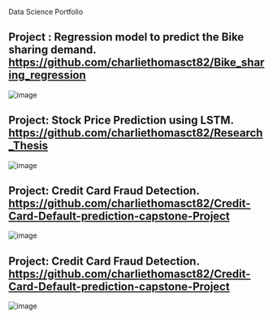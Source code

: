 Data Science Portfolio
## Project  : Regression model to predict the Bike sharing demand. https://github.com/charliethomasct82/Bike_sharing_regression        
![image](https://github.com/charliethomasct82/Charlie-Portfolio/assets/93368865/29e55dfc-4e9f-4cbb-ab3f-1a604e5bf689)                 

## Project: Stock Price Prediction using LSTM. https://github.com/charliethomasct82/Research_Thesis
![image](https://github.com/charliethomasct82/Charlie-Portfolio/assets/93368865/45cca87e-628f-4ee4-b02d-64664ddeba1f)

## Project: Credit Card Fraud Detection. https://github.com/charliethomasct82/Credit-Card-Default-prediction-capstone-Project
![image](https://github.com/charliethomasct82/Charlie-Portfolio/assets/93368865/b748c152-48f1-4062-a6ea-1db8edff350c)

## Project: Credit Card Fraud Detection. https://github.com/charliethomasct82/Credit-Card-Default-prediction-capstone-Project
![image](https://github.com/charliethomasct82/Charlie-Portfolio/assets/93368865/b748c152-48f1-4062-a6ea-1db8edff350c)
